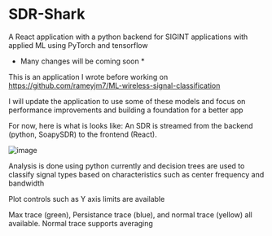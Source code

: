 # SDR-Shark
A React application with a python backend for SIGINT applications with applied ML using PyTorch and tensorflow

* Many changes will be coming soon *

This is an application I wrote before working on https://github.com/rameyjm7/ML-wireless-signal-classification

I will update the application to use some of these models and focus on performance improvements and building a foundation for a better app

For now, here is what is looks like: An SDR is streamed from the backend (python, SoapySDR) to the frontend (React). 

![image](https://github.com/user-attachments/assets/b45a225d-c29a-41cd-ac24-9e92aef3b219)

Analysis is done using python currently and decision trees are used to classify signal types based on characteristics such as center frequency and bandwidth

Plot controls such as Y axis limits are available

Max trace (green), Persistance trace (blue), and normal trace (yellow) all available. Normal trace supports averaging
